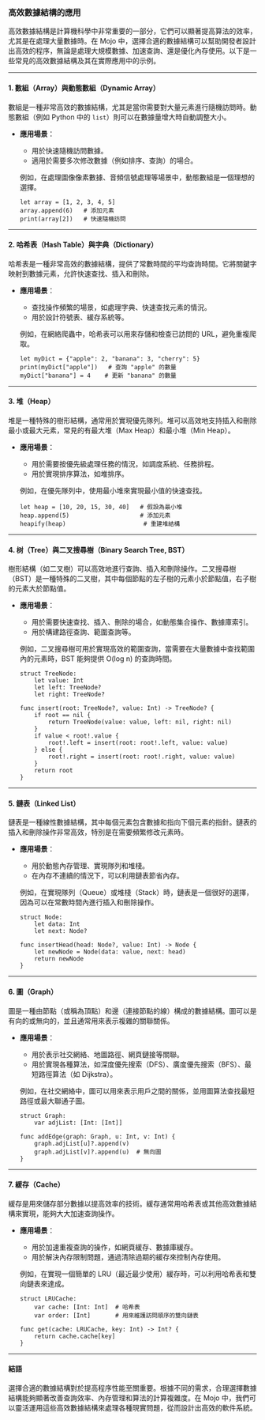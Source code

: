 ### **高效數據結構的應用**

高效數據結構是計算機科學中非常重要的一部分，它們可以顯著提高算法的效率，尤其是在處理大量數據時。在 Mojo 中，選擇合適的數據結構可以幫助開發者設計出高效的程序，無論是處理大規模數據、加速查詢、還是優化內存使用。以下是一些常見的高效數據結構及其在實際應用中的示例。

---

#### **1. 數組（Array）與動態數組（Dynamic Array）**

數組是一種非常高效的數據結構，尤其是當你需要對大量元素進行隨機訪問時。動態數組（例如 Python 中的 `list`）則可以在數據量增大時自動調整大小。

- **應用場景**： 
  - 用於快速隨機訪問數據。
  - 適用於需要多次修改數據（例如排序、查詢）的場合。
  
  例如，在處理圖像像素數據、音頻信號處理等場景中，動態數組是一個理想的選擇。

  ```mojo
  let array = [1, 2, 3, 4, 5]
  array.append(6)   # 添加元素
  print(array[2])   # 快速隨機訪問
  ```

---

#### **2. 哈希表（Hash Table）與字典（Dictionary）**

哈希表是一種非常高效的數據結構，提供了常數時間的平均查詢時間。它將關鍵字映射到數據元素，允許快速查找、插入和刪除。

- **應用場景**： 
  - 查找操作頻繁的場景，如處理字典、快速查找元素的情況。
  - 用於設計符號表、緩存系統等。

  例如，在網絡爬蟲中，哈希表可以用來存儲和檢查已訪問的 URL，避免重複爬取。

  ```mojo
  let myDict = {"apple": 2, "banana": 3, "cherry": 5}
  print(myDict["apple"])   # 查詢 "apple" 的數量
  myDict["banana"] = 4    # 更新 "banana" 的數量
  ```

---

#### **3. 堆（Heap）**

堆是一種特殊的樹形結構，通常用於實現優先隊列。堆可以高效地支持插入和刪除最小或最大元素，常見的有最大堆（Max Heap）和最小堆（Min Heap）。

- **應用場景**：
  - 用於需要按優先級處理任務的情況，如調度系統、任務排程。
  - 用於實現排序算法，如堆排序。
  
  例如，在優先隊列中，使用最小堆來實現最小值的快速查找。

  ```mojo
  let heap = [10, 20, 15, 30, 40]   # 假設為最小堆
  heap.append(5)                    # 添加元素
  heapify(heap)                      # 重建堆結構
  ```

---

#### **4. 树（Tree）與二叉搜尋樹（Binary Search Tree, BST）**

樹形結構（如二叉樹）可以高效地進行查詢、插入和刪除操作。二叉搜尋樹（BST）是一種特殊的二叉樹，其中每個節點的左子樹的元素小於節點值，右子樹的元素大於節點值。

- **應用場景**：
  - 用於需要快速查找、插入、刪除的場合，如動態集合操作、數據庫索引。
  - 用於構建路徑查詢、範圍查詢等。

  例如，二叉搜尋樹可用於實現高效的範圍查詢，當需要在大量數據中查找範圍內的元素時，BST 能夠提供 O(log n) 的查詢時間。

  ```mojo
  struct TreeNode:
      let value: Int
      let left: TreeNode?
      let right: TreeNode?
  
  func insert(root: TreeNode?, value: Int) -> TreeNode? {
      if root == nil {
          return TreeNode(value: value, left: nil, right: nil)
      }
      if value < root!.value {
          root!.left = insert(root: root!.left, value: value)
      } else {
          root!.right = insert(root: root!.right, value: value)
      }
      return root
  }
  ```

---

#### **5. 鏈表（Linked List）**

鏈表是一種線性數據結構，其中每個元素包含數據和指向下個元素的指針。鏈表的插入和刪除操作非常高效，特別是在需要頻繁修改元素時。

- **應用場景**：
  - 用於動態內存管理、實現隊列和堆棧。
  - 在內存不連續的情況下，可以利用鏈表節省內存。

  例如，在實現隊列（Queue）或堆棧（Stack）時，鏈表是一個很好的選擇，因為可以在常數時間內進行插入和刪除操作。

  ```mojo
  struct Node:
      let data: Int
      let next: Node?
  
  func insertHead(head: Node?, value: Int) -> Node {
      let newNode = Node(data: value, next: head)
      return newNode
  }
  ```

---

#### **6. 圖（Graph）**

圖是一種由節點（或稱為頂點）和邊（連接節點的線）構成的數據結構。圖可以是有向的或無向的，並且通常用來表示複雜的關聯關係。

- **應用場景**：
  - 用於表示社交網絡、地圖路徑、網頁鏈接等關聯。
  - 用於實現各種算法，如深度優先搜索（DFS）、廣度優先搜索（BFS）、最短路徑算法（如 Dijkstra）。

  例如，在社交網絡中，圖可以用來表示用戶之間的關係，並用圖算法查找最短路徑或最大聯通子圖。

  ```mojo
  struct Graph:
      var adjList: [Int: [Int]]
  
  func addEdge(graph: Graph, u: Int, v: Int) {
      graph.adjList[u]?.append(v)
      graph.adjList[v]?.append(u)  # 無向圖
  }
  ```

---

#### **7. 緩存（Cache）**

緩存是用來儲存部分數據以提高效率的技術。緩存通常用哈希表或其他高效數據結構來實現，能夠大大加速查詢操作。

- **應用場景**：
  - 用於加速重複查詢的操作，如網頁緩存、數據庫緩存。
  - 用於解決內存限制問題，通過清除過期的緩存來控制內存使用。

  例如，在實現一個簡單的 LRU（最近最少使用）緩存時，可以利用哈希表和雙向鏈表來達成。

  ```mojo
  struct LRUCache:
      var cache: [Int: Int]  # 哈希表
      var order: [Int]       # 用來維護訪問順序的雙向鏈表
  
  func get(cache: LRUCache, key: Int) -> Int? {
      return cache.cache[key]
  }
  ```

---

#### **結語**

選擇合適的數據結構對於提高程序性能至關重要。根據不同的需求，合理選擇數據結構能夠顯著改善查詢效率、內存管理和算法的計算複雜度。在 Mojo 中，我們可以靈活運用這些高效數據結構來處理各種現實問題，從而設計出高效的軟件系統。